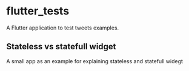 # flutter_tests

A Flutter application to test tweets examples.

## Stateless vs statefull widget 

A small app as an example for explaining stateless and statefull widegt 

